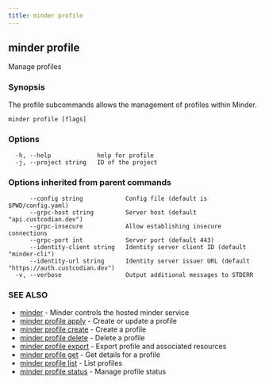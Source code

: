 ```yaml
---
title: minder profile
---
```

## minder profile

Manage profiles

### Synopsis

The profile subcommands allows the management of profiles within Minder.

```
minder profile [flags]
```

### Options

```
  -h, --help             help for profile
  -j, --project string   ID of the project
```

### Options inherited from parent commands

```
      --config string            Config file (default is $PWD/config.yaml)
      --grpc-host string         Server host (default "api.custcodian.dev")
      --grpc-insecure            Allow establishing insecure connections
      --grpc-port int            Server port (default 443)
      --identity-client string   Identity server client ID (default "minder-cli")
      --identity-url string      Identity server issuer URL (default "https://auth.custcodian.dev")
  -v, --verbose                  Output additional messages to STDERR
```

### SEE ALSO

* [minder](minder.md)	 - Minder controls the hosted minder service
* [minder profile apply](minder_profile_apply.md)	 - Create or update a profile
* [minder profile create](minder_profile_create.md)	 - Create a profile
* [minder profile delete](minder_profile_delete.md)	 - Delete a profile
* [minder profile export](minder_profile_export.md)	 - Export profile and associated resources
* [minder profile get](minder_profile_get.md)	 - Get details for a profile
* [minder profile list](minder_profile_list.md)	 - List profiles
* [minder profile status](minder_profile_status.md)	 - Manage profile status

